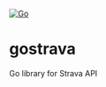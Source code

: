 [![Go](https://github.com/qba73/gostrava/actions/workflows/go.yml/badge.svg)](https://github.com/qba73/gostrava/actions/workflows/go.yml)

# gostrava

Go library for Strava API
